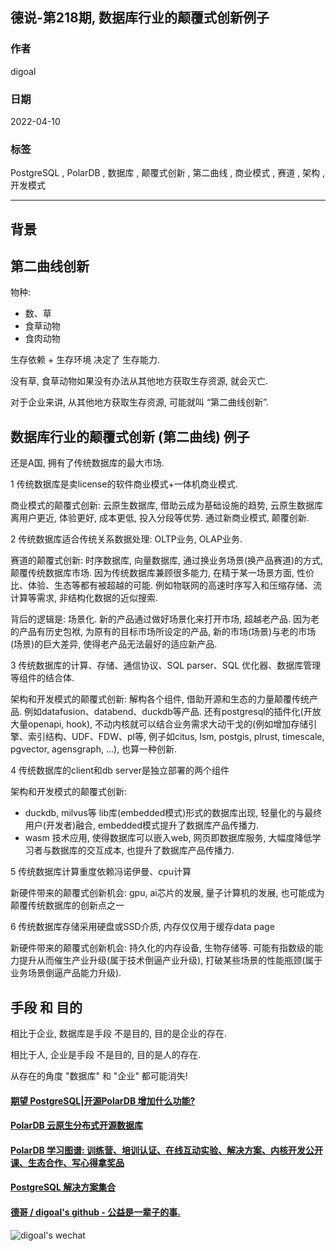 ## 德说-第218期, 数据库行业的颠覆式创新例子            
            
### 作者            
digoal            
            
### 日期            
2022-04-10           
            
### 标签            
PostgreSQL , PolarDB , 数据库 , 颠覆式创新 , 第二曲线 , 商业模式 , 赛道 , 架构 , 开发模式        
            
----            
            
## 背景         
    
## 第二曲线创新    
物种:     
- 数、草    
- 食草动物    
- 食肉动物    
    
生存依赖 + 生存环境 决定了 生存能力.     
    
没有草, 食草动物如果没有办法从其他地方获取生存资源, 就会灭亡.      
    
对于企业来讲, 从其他地方获取生存资源, 可能就叫 “第二曲线创新”.       
    
## 数据库行业的颠覆式创新 (第二曲线) 例子       
还是A国, 拥有了传统数据库的最大市场.      
    
1 传统数据库是卖license的软件商业模式+一体机商业模式.       
  
商业模式的颠覆式创新: 云原生数据库, 借助云成为基础设施的趋势, 云原生数据库离用户更近, 体验更好, 成本更低, 投入分段等优势. 通过新商业模式, 颠覆创新.    
    
2 传统数据库适合传统关系数据处理: OLTP业务, OLAP业务.    
  
赛道的颠覆式创新: 时序数据库, 向量数据库, 通过换业务场景(换产品赛道)的方式, 颠覆传统数据库市场.  因为传统数据库兼顾很多能力, 在精于某一场景方面, 性价比、体验、生态等都有被超越的可能.  例如物联网的高速时序写入和压缩存储、流计算等需求, 非结构化数据的近似搜索.     
  
背后的逻辑是: 场景化.  新的产品通过做好场景化来打开市场, 超越老产品.   因为老的产品有历史包袱, 为原有的目标市场所设定的产品, 新的市场(场景)与老的市场(场景)的巨大差异, 使得老产品无法最好的适应新产品.      
    
3 传统数据库的计算、存储、通信协议、SQL parser、SQL 优化器、数据库管理等组件的结合体.     
  
架构和开发模式的颠覆式创新: 解构各个组件, 借助开源和生态的力量颠覆传统产品. 例如datafusion、databend、duckdb等产品.   还有postgresql的插件化(开放大量openapi, hook), 不动内核就可以结合业务需求大动干戈的(例如增加存储引擎、索引结构、UDF、FDW、pl等, 例子如citus, lsm, postgis, plrust, timescale, pgvector, agensgraph, ...), 也算一种创新.      
    
4 传统数据库的client和db server是独立部署的两个组件     
  
架构和开发模式的颠覆式创新:     
- duckdb, milvus等 lib库(embedded模式)形式的数据库出现, 轻量化的与最终用户(开发者)融合, embedded模式提升了数据库产品传播力.     
- wasm 技术应用, 使得数据库可以嵌入web, 网页即数据库服务, 大幅度降低学习者与数据库的交互成本, 也提升了数据库产品传播力.      
    
5 传统数据库计算重度依赖冯诺伊曼、cpu计算    
  
新硬件带来的颠覆式创新机会: gpu, ai芯片的发展, 量子计算机的发展, 也可能成为颠覆传统数据库的创新点之一    
  
6 传统数据库存储采用硬盘或SSD介质, 内存仅仅用于缓存data page    
  
新硬件带来的颠覆式创新机会: 持久化的内存设备, 生物存储等. 可能有指数级的能力提升从而催生产业升级(属于技术倒逼产业升级), 打破某些场景的性能瓶颈(属于业务场景倒逼产品能力升级).  
    
## 手段 和 目的     
相比于企业, 数据库是手段 不是目的, 目的是企业的存在.    
    
相比于人, 企业是手段 不是目的, 目的是人的存在.    
    
从存在的角度 "数据库" 和 "企业" 都可能消失!      
    
      
  
#### [期望 PostgreSQL|开源PolarDB 增加什么功能?](https://github.com/digoal/blog/issues/76 "269ac3d1c492e938c0191101c7238216")
  
  
#### [PolarDB 云原生分布式开源数据库](https://github.com/ApsaraDB "57258f76c37864c6e6d23383d05714ea")
  
  
#### [PolarDB 学习图谱: 训练营、培训认证、在线互动实验、解决方案、内核开发公开课、生态合作、写心得拿奖品](https://www.aliyun.com/database/openpolardb/activity "8642f60e04ed0c814bf9cb9677976bd4")
  
  
#### [PostgreSQL 解决方案集合](../201706/20170601_02.md "40cff096e9ed7122c512b35d8561d9c8")
  
  
#### [德哥 / digoal's github - 公益是一辈子的事.](https://github.com/digoal/blog/blob/master/README.md "22709685feb7cab07d30f30387f0a9ae")
  
  
![digoal's wechat](../pic/digoal_weixin.jpg "f7ad92eeba24523fd47a6e1a0e691b59")
  
